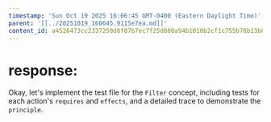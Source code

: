 ```yaml
---
timestamp: 'Sun Oct 19 2025 16:06:45 GMT-0400 (Eastern Daylight Time)'
parent: '[[../20251019_160645.9115e7ea.md]]'
content_id: a4526473cc2337250d8f87b7ec7f25d800a94b1010b2cf1c755b78b13b872bf6
---
```


# response:

Okay, let's implement the test file for the `Filter` concept, including tests for each action's `requires` and `effects`, and a detailed trace to demonstrate the `principle`.
